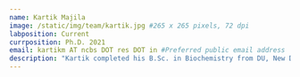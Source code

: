 ```yaml
---
name: Kartik Majila
image: /static/img/team/kartik.jpg #265 x 265 pixels, 72 dpi
labposition: Current
currposition: Ph.D. 2021
email: kartikm AT ncbs DOT res DOT in #Preferred public email address
description: "Kartik completed his B.Sc. in Biochemistry from DU, New Delhi and M.Sc. Biotechnology from JNU, New Delhi. He is interested in protein assemblies and machine learning. His work in the lab has focused on integrative modeling of centriolar complexes and developing machine learning methods for improving integrative modeling. His primary job in the lab is to plan and organize parties. Has an expertise in PJs and memes, and you can hear him dropping a Star Wars reference every now and then. "
---
```

